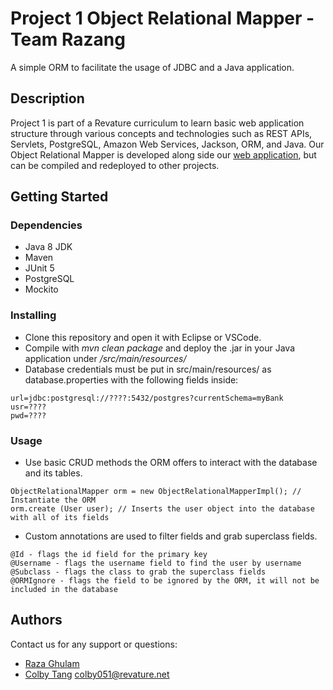 # Project 1 Object Relational Mapper - Team Razang
A simple ORM to facilitate the usage of JDBC and a Java application.

## Description

Project 1 is part of a Revature curriculum to learn basic web application structure through various concepts and technologies such as REST APIs, Servlets, PostgreSQL, Amazon Web Services, Jackson, ORM, and Java. Our Object Relational Mapper is developed along side our [web application](https://github.com/220620-java/p1-web-razang), but can be compiled and redeployed to other projects.

## Getting Started

### Dependencies

* Java 8 JDK
* Maven
* JUnit 5
* PostgreSQL
* Mockito

### Installing

* Clone this repository and open it with Eclipse or VSCode.
* Compile with _mvn clean package_ and deploy the .jar in your Java application under _/src/main/resources/_
* Database credentials must be put in src/main/resources/ as database.properties with the following fields inside:
```
url=jdbc:postgresql://????:5432/postgres?currentSchema=myBank
usr=????
pwd=????
```

### Usage

* Use basic CRUD methods the ORM offers to interact with the database and its tables.
```
ObjectRelationalMapper orm = new ObjectRelationalMapperImpl(); // Instantiate the ORM
orm.create (User user); // Inserts the user object into the database with all of its fields
```
* Custom annotations are used to filter fields and grab superclass fields.
```
@Id - flags the id field for the primary key
@Username - flags the username field to find the user by username
@Subclass - flags the class to grab the superclass fields
@ORMIgnore - flags the field to be ignored by the ORM, it will not be included in the database
```

## Authors

Contact us for any support or questions:

* [Raza Ghulam](https://github.com/raza-bot)
* [Colby Tang](https://github.com/colbyktang) colby051@revature.net
